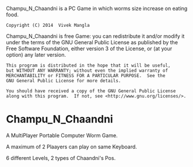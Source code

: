 
Champu_N_Chaandni is a PC Game in which  worms size increase on eating food. 

    Copyright (C) 2014  Vivek Mangla

 Champu_N_Chaandni is free Game: you can redistribute it and/or modify
    it under the terms of the GNU General Public License as published by
    the Free Software Foundation, either version 3 of the License, or
    (at your option) any later version.

    This program is distributed in the hope that it will be useful,
    but WITHOUT ANY WARRANTY; without even the implied warranty of
    MERCHANTABILITY or FITNESS FOR A PARTICULAR PURPOSE.  See the
    GNU General Public License for more details.

    You should have received a copy of the GNU General Public License
    along with this program.  If not, see <http://www.gnu.org/licenses/>.




Champu_N_Chaandni
=================

A MultiPlayer Portable Computer Worm Game.

A maximum of 2 Plaayers can play on same Keyboard.

6 different Levels, 2 types of Chaandni's Pos.
